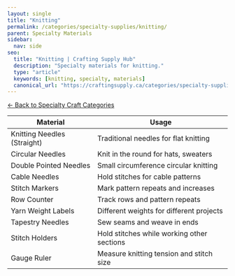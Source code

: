 ```yaml
---
layout: single
title: "Knitting"
permalink: /categories/specialty-supplies/knitting/
parent: Specialty Materials
sidebar:
  nav: side
seo:
  title: "Knitting | Crafting Supply Hub"
  description: "Specialty materials for knitting."
  type: "article"
  keywords: [knitting, specialty, materials]
  canonical_url: "https://craftingsupply.ca/categories/specialty-supplies/knitting/"
---
```

[← Back to Specialty Craft Categories](/categories/specialty-supplies/)

| Material | Usage |
|----------|-------|
| Knitting Needles (Straight) | Traditional needles for flat knitting |
| Circular Needles | Knit in the round for hats, sweaters |
| Double Pointed Needles | Small circumference circular knitting |
| Cable Needles | Hold stitches for cable patterns |
| Stitch Markers | Mark pattern repeats and increases |
| Row Counter | Track rows and pattern repeats |
| Yarn Weight Labels | Different weights for different projects |
| Tapestry Needles | Sew seams and weave in ends |
| Stitch Holders | Hold stitches while working other sections |
| Gauge Ruler | Measure knitting tension and stitch size |
